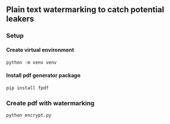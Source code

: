 ## Plain text watermarking to catch potential leakers

### Setup 

#### Create virtual environment

```
python -m venv venv
```

#### Install pdf generator package

```bash
pip install fpdf
```

### Create pdf with watermarking

```bash
python encrypt.py
```